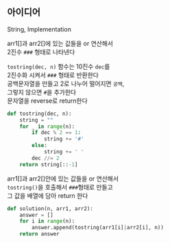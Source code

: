 ## 아이디어
String, Implementation  
  
arr1[]과 arr2[]에 있는 값들을 or 연산해서  
2진수 `###` 형태로 나타낸다  
  
`tostring(dec, n)` 함수는 10진수 `dec`를  
2진수화 시켜서 `###` 형태로 반환한다  
공백문자열을 만들고 2로 나누어 떨어지면 `공백`,  
그렇지 않으면 `#`을 추가한다  
문자열을 reverse로 return한다
```python
def tostring(dec, n):
    string = ""
    for _ in range(n):
        if dec % 2 == 1:
            string += '#'
        else:
            string += ' '
        dec //= 2
    return string[::-1]
```
arr1[]과 arr2[]안에 있는 값들을 or 연산해서  
`tostring()`을 호출해서 `###`형태로 만들고  
그 값을 배열에 담아 return 한다
```python
def solution(n, arr1, arr2):
    answer = []
    for i in range(n):
        answer.append(tostring(arr1[i]|arr2[i], n))
    return answer
```
